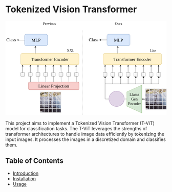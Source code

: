# Tokenized Vision Transformer

![Tokenized Vision Transformer](transformer.png)

This project aims to implement a Tokenized Vision Transformer (T-ViT) model for classification tasks. The T-ViT leverages the strengths of transformer architectures to handle image data efficiently by tokenizing the input images. It processes the images in a discretized domain and classifies them.

## Table of Contents
- [Introduction](#introduction)
- [Installation](#installation)
- [Usage](#usage)

